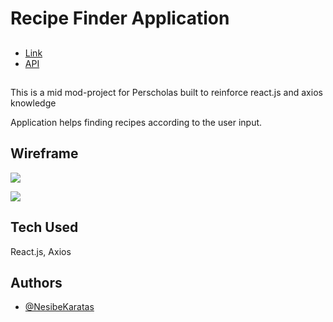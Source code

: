
# Recipe Finder Application




## 

 - [Link]()
 - [API](https://developer.edamam.com/edamam-docs-recipe-api)
 
  
## 

This is a mid mod-project for Perscholas built to reinforce react.js and axios knowledge
  

Application helps finding recipes according to the user input.
## Wireframe


![](https://github.com/nsbkaratas/recipe-finder/blob/main/src/Images/Wireframe1.jpeg)

![](https://github.com/nsbkaratas/recipe-finder/blob/main/src/Images/Wireframe2.jpeg)

  
## Tech Used

React.js, Axios


  
## Authors

- [@NesibeKaratas](https://github.com/nsbkaratas)

  
